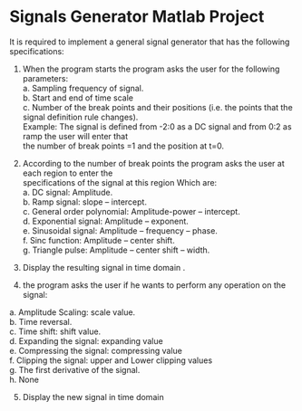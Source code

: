 # Signals Generator Matlab Project
It is required to implement a general signal generator that has the following specifications:

1. When the program starts the program asks the user for the following parameters:<br />
a. Sampling frequency of signal.<br />
b. Start and end of time scale<br />
c. Number of the break points and their positions (i.e. the points that the signal definition rule
changes).<br />
Example: The signal is defined from -2:0 as a DC signal and from 0:2 as ramp the user will enter that<br />
the number of break points =1 and the position at t=0.<br />

2. According to the number of break points the program asks the user at each region to enter the<br />
specifications of the signal at this region Which are:<br />
a. DC signal: Amplitude.<br />
b. Ramp signal: slope – intercept.<br />
c. General order polynomial: Amplitude-power – intercept.<br />
d. Exponential signal: Amplitude – exponent.<br />
e. Sinusoidal signal: Amplitude – frequency – phase.<br />
f. Sinc function: Amplitude – center shift.<br />
g. Triangle pulse: Amplitude – center shift – width.<br />

3. Display the resulting signal in time domain .<br />

4. the program asks the user if he wants to perform any operation on the signal:<br />

a. Amplitude Scaling: scale value.<br />
b. Time reversal.<br />
c. Time shift: shift value.<br />
d. Expanding the signal: expanding value<br />
e. Compressing the signal: compressing value<br />
f. Clipping the signal: upper and Lower clipping values<br />
g. The first derivative of the signal.<br />
h. None<br />

5. Display the new signal in time domain